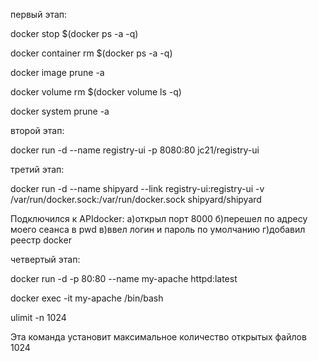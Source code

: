 первый этап:

docker stop $(docker ps -a -q)

docker container rm $(docker ps -a -q)

docker image prune -a

docker volume rm $(docker volume ls -q)

docker system prune -a

второй этап:

docker run -d --name registry-ui -p 8080:80 jc21/registry-ui

третий этап:

docker run -d --name shipyard --link registry-ui:registry-ui -v /var/run/docker.sock:/var/run/docker.sock shipyard/shipyard

Подключился к APIdocker: 
а)открыл порт 8000 
б)перешел по адресу моего сеанса в pwd 
в)ввел логин и пароль по умолчанию 
г)добавил реестр docker

четвертый этап:

docker run -d -p 80:80 --name my-apache httpd:latest

docker exec -it my-apache /bin/bash

ulimit -n 1024

Эта команда установит максимальное количество открытых файлов 1024
